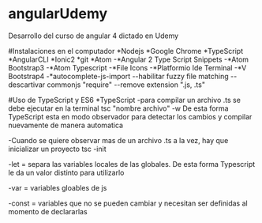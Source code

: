 # angularUdemy
Desarrollo del curso de angular 4 dictado en Udemy

#Instalaciones en el computador
*Nodejs
*Google Chrome
*TypeScript
*AngularCLI
*Ionic2
*git
*Atom
  -*Angular 2 Type Script Snippets
  -*Atom Bootstrap3
  -*Atom Typescript
  -*File Icons
  -*Platformio Ide Terminal
  -*V Bootstrap4
  -*autocomplete-js-import
    --habilitar fuzzy file matching
    --descartivar commonjs "require"
    --remove extension ".js, .ts"

#Uso de TypeScript y ES6
*TypeScript
  -para compilar un archivo .ts se debe ejecutar en la terminal
  tsc "nombre archivo" -w
  De esta forma TypeScript esta en modo observador para detectar los cambios y compilar nuevamente de manera automatica

  -Cuando se quiere observar mas de un archivo .ts a la vez, hay que inicializar un proyecto
  tsc -init

  -let = separa las variables locales de las globales. De esta forma Typescript le da un valor distinto para utilizarlo

  -var = variables gloables de js

  -const = variables que no se pueden cambiar y necesitan ser definidas al momento de declararlas
